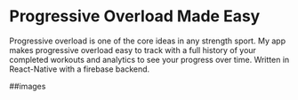 # Progressive Overload Made Easy
Progressive overload is one of the core ideas in any strength sport. My app makes progressive overload easy to track with a full history of your completed workouts and analytics to see your progress over time. Written in React-Native with a firebase backend.

##images
